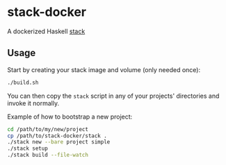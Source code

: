 # stack-docker
A dockerized Haskell [stack](https://github.com/commercialhaskell/stack)

## Usage
Start by creating your stack image and volume (only needed once):
```sh
./build.sh
```

You can then copy the `stack` script in any of your projects' directories and invoke it normally.

Example of how to bootstrap a new project:
```sh
cd /path/to/my/new/project
cp /path/to/stack-docker/stack .
./stack new --bare project simple
./stack setup
./stack build --file-watch
```
